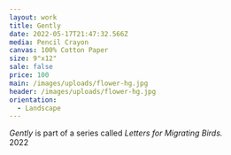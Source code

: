 ```yaml
---
layout: work
title: Gently
date: 2022-05-17T21:47:32.566Z
media: Pencil Crayon
canvas: 100% Cotton Paper
size: 9"x12"
sale: false
price: 100
main: /images/uploads/flower-hg.jpg
header: /images/uploads/flower-hg.jpg
orientation:
  - Landscape
---
```

*Gently* is part of a series called *Letters for Migrating Birds.*\
2022